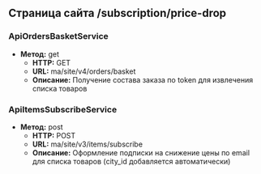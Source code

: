 ## Страница сайта /subscription/price-drop

### ApiOrdersBasketService
- **Метод:** get
  - **HTTP:** GET
  - **URL:** ma/site/v4/orders/basket
  - **Описание:** Получение состава заказа по token для извлечения списка товаров

### ApiItemsSubscribeService
- **Метод:** post
  - **HTTP:** POST
  - **URL:** ma/site/v3/items/subscribe
  - **Описание:** Оформление подписки на снижение цены по email для списка товаров (city_id добавляется автоматически)

